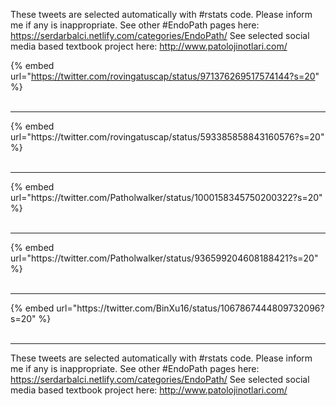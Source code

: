 

These tweets are selected automatically with #rstats code. Please inform me if any is inappropriate.
See other #EndoPath pages here: https://serdarbalci.netlify.com/categories/EndoPath/ 
See selected social media based textbook project here: http://www.patolojinotlari.com/

{% embed url="https://twitter.com/rovingatuscap/status/971376269517574144?s=20" %}<br>
<br>
<hr>
{% embed url="https://twitter.com/rovingatuscap/status/593385858843160576?s=20" %}<br>
<br>
<hr>
{% embed url="https://twitter.com/Patholwalker/status/1000158345750200322?s=20" %}<br>
<br>
<hr>
{% embed url="https://twitter.com/Patholwalker/status/936599204608188421?s=20" %}<br>
<br>
<hr>
{% embed url="https://twitter.com/BinXu16/status/1067867444809732096?s=20" %}<br>
<br>
<hr>


These tweets are selected automatically with #rstats code. Please inform me if any is inappropriate.
See other #EndoPath pages here: https://serdarbalci.netlify.com/categories/EndoPath/ 
See selected social media based textbook project here: http://www.patolojinotlari.com/
